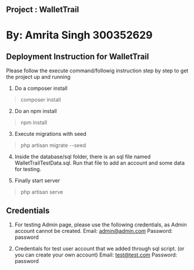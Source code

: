 ## Project : WalletTrail
# By: Amrita Singh 300352629

## Deployment Instruction for WalletTrail

Please follow the execute command/followig instruction step by step to get the project up and running

1. Do a composer install
> composer install

2. Do an npm install
> npm install

3. Execute migrations with seed
> php artisan migrate --seed

4. Inside the database/sql folder, there is an sql file named WalletTrailTestData.sql. Run that file to add an account and some data for testing.

7. Finally start server
> php artisan serve

## Credentials

1. For testing Admin page, please use the following credentials, as Admin account cannot be created.
Email: admin@admin.com
Password: password

2. Credentials for test user account that we added through sql script. (or you can create your own account)
Email: test@test.com
Password: password